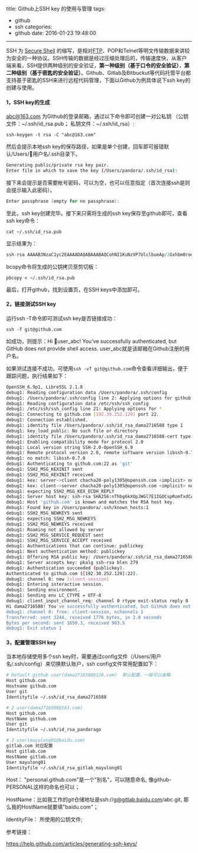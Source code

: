 title: Github上SSH key 的使用与管理
tags:
  - github
  - ssh
categories:
  - github
date: 2016-01-23 19:48:00
---
SSH 为 [Secure Shell](http://baike.baidu.com/view/2118359.htm) 的缩写，是相对[FTP](http://baike.baidu.com/view/369.htm)、POP和Telnet等明文传输数据来讲较为安全的一种协议。SSH传输的数据是经过压缩处理后的，传输速度快，从客户端来看，SSH提供两种级别的安全验证，**第一种级别（基于口令的安全验证）**，**第二种级别（基于密匙的安全验证）**。Github、Gitlab及Bitbuckut等代码托管平台都支持基于密匙的SSH来进行远程代码管理，下面以Github为例具体说下ssh key的创建与使用。

#### 1，SSH key的生成

abc@163.com 为Github的登录邮箱，通过以下命令即可创建一对公私钥 （公钥文件：~/.ssh/id_rsa.pub； 私钥文件：~/.ssh/id_rsa）:

``` 
ssh-keygen -t rsa -C "abc@163.com"
```

然后会提示本地ssh key的保存路径，如果是单个创建，回车即可报错默认/Users/用户名/.ssh目录下。

``` bash
Generating public/private rsa key pair.
Enter file in which to save the key (/Users/pandora/.ssh/id_rsa):	
```

接下来会提示是否需要帐号密码，可以为空，也可以任意指定（首次连接ssh是则会提示输入此密码）。

``` objective-c
Enter passphrase (empty for no passphrase):
```

至此，ssh key创建完毕。接下来只需将生成的ssh key保存至github即可，查看ssh key命令：

``` 
cat ~/.ssh/id_rsa.pub
```

显示结果为：

``` objective-c
ssh-rsa AAAAB3NzaC1yc2EAAAADAQABAAABAQCohNI1KuNzVP7UlclbueAp/2Gxhbm0romfChDaqvF3dlMS0SS1HH1HQivG7G2J+hXwhV+V11x3LRKfyIkZy0iq6cccn4+Yan3zdWI12CfhzuHuVOQ7I2nLeDDF/CwqGrY/81r9HQpMNsPfnAHsoAT44M0QcTQORlapJYKIfz4LBT0ZXtGMnm8UeNR3t3RUL0RUZrBjgaeZIuihZjsxfpT3awOsLeTFJDld4Nv2ldw3sADQry0gT912r1IVBvpdmJ8SmQWDvjMggldhzHJoVq3ACM5jK+MSeVAUe11B3WlHDXaUIbHNyRhM+PyQ1FRgckVhz4NwJwPYSWJ5Zalm3GFl abc@163.com
```

bcopy命令将生成的公钥拷贝至剪切板：

``` 
pbcopy < ~/.ssh/id_rsa.pub
```

最后，打开github，找到设置页，在SSH keys中添加即可。

#### 2，链接测试SSH key

运行ssh -T命令即可测试ssh key是否链接成功：

``` 
ssh -T git@github.com
```

如成功，则提示：Hi user_abc! You've successfully authenticated, but GitHub does not provide shell access. user_abc就是该邮箱在Github注册的用户名。

如果测试连接不成功，可使用`ssh -vT git@github.com`命令查看详细输出，便于跟踪问题，执行结果如下：

``` bash
OpenSSH_6.9p1, LibreSSL 2.1.8
debug1: Reading configuration data /Users/pandora/.ssh/config
debug1: /Users/pandora/.ssh/config line 2: Applying options for github.com
debug1: Reading configuration data /etc/ssh/ssh_config
debug1: /etc/ssh/ssh_config line 21: Applying options for *
debug1: Connecting to github.com [192.30.252.129] port 22.
debug1: Connection established.
debug1: identity file /Users/pandora/.ssh/id_rsa_dama2716588 type 1
debug1: key_load_public: No such file or directory
debug1: identity file /Users/pandora/.ssh/id_rsa_dama2716588-cert type -1
debug1: Enabling compatibility mode for protocol 2.0
debug1: Local version string SSH-2.0-OpenSSH_6.9
debug1: Remote protocol version 2.0, remote software version libssh-0.7.0
debug1: no match: libssh-0.7.0
debug1: Authenticating to github.com:22 as 'git'
debug1: SSH2_MSG_KEXINIT sent
debug1: SSH2_MSG_KEXINIT received
debug1: kex: server->client chacha20-poly1305@openssh.com <implicit> none
debug1: kex: client->server chacha20-poly1305@openssh.com <implicit> none
debug1: expecting SSH2_MSG_KEX_ECDH_REPLY
debug1: Server host key: ssh-rsa SHA256:nThbg6kXUpJWGl7E1IGOCspRomTxdCARLviKw6E5SY8
debug1: Host 'github.com' is known and matches the RSA host key.
debug1: Found key in /Users/pandora/.ssh/known_hosts:1
debug1: SSH2_MSG_NEWKEYS sent
debug1: expecting SSH2_MSG_NEWKEYS
debug1: SSH2_MSG_NEWKEYS received
debug1: Roaming not allowed by server
debug1: SSH2_MSG_SERVICE_REQUEST sent
debug1: SSH2_MSG_SERVICE_ACCEPT received
debug1: Authentications that can continue: publickey
debug1: Next authentication method: publickey
debug1: Offering RSA public key: /Users/pandora/.ssh/id_rsa_dama2716588
debug1: Server accepts key: pkalg ssh-rsa blen 279
debug1: Authentication succeeded (publickey).
Authenticated to github.com ([192.30.252.129]:22).
debug1: channel 0: new [client-session]
debug1: Entering interactive session.
debug1: Sending environment.
debug1: Sending env LC_CTYPE = UTF-8
debug1: client_input_channel_req: channel 0 rtype exit-status reply 0
Hi dama2716588! You've successfully authenticated, but GitHub does not provide shell access.
debug1: channel 0: free: client-session, nchannels 1
Transferred: sent 3244, received 1776 bytes, in 2.0 seconds
Bytes per second: sent 1650.3, received 903.5
debug1: Exit status 1
```

#### 3，配置管理SSH key

当本地存储使用多个ssh key时，需要通过config文件（/Users/用户名/.ssh/config）来切换默认账户，ssh config文件常用配置如下：

``` bash
# Default github user(dama2716588@126.com)  默认配置，一般可以省略
Host github.com
Hostname github.com
User git
Identityfile ~/.ssh/id_rsa_dama2716588

# 2 user(dama2716588@163.com)
Host github.com
HostName github.com
User git
Identityfile ~/.ssh/id_rsa_pandorago

# 3 user(mayulong01@baidu.com)
gitlab.com 对应配置 
Host gitlab.com
HostName gitlab.com
User mayulong01
Identityfile ~/.ssh/id_rsa_gitlab_mayulong01
```

Host： "personal.github.com"是一个"别名"，可以随意命名, 像github-PERSONAL这样的命名也可以；

HostName：比如我工作的git仓储地址是ssh://g@gitlab.baidu.com/abc.git, 那么我的HostName就要填"baidu.com"；

IdentityFile： 所使用的公钥文件;

参考链接：

https://help.github.com/articles/generating-ssh-keys/